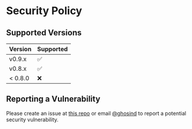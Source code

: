# Security Policy

## Supported Versions

| Version | Supported          |
| ------- | ------------------ |
| v0.9.x  | :white_check_mark: |
| v0.8.x   | :white_check_mark: |
| < 0.8.0   | :x:                |

## Reporting a Vulnerability

Please create an issue at [this repo](#https://github.com/ghosind/dvm/issues) or email [@ghosind](mailto:ghosind@gmail.com) to report a potential security vulnerability.
